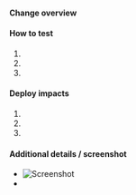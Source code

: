#### Change overview



#### How to test

1.  
2. 
3. 


#### Deploy impacts

1.  
2. 
3. 


#### Additional details / screenshot

- ![Screenshot]()
-
